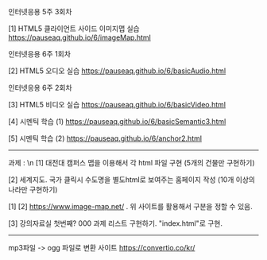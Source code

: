 인터넷응용 5주 3회차

[1] HTML5 클라이언트 사이드 이미지맵 실습
https://pauseaq.github.io/6/imageMap.html



인터넷응용 6주 1회차

[2] HTML5 오디오 실습
https://pauseaq.github.io/6/basicAudio.html



인터넷응용 6주 2회차

[3] HTML5 비디오 실습
https://pauseaq.github.io/6/basicVideo.html

[4] 시멘틱 학습 (1)
https://pauseaq.github.io/6/basicSemantic3.html

[5] 시멘틱 학습 (2)
https://pauseaq.github.io/6/anchor2.html





-----------------------------------------------------------------

과제 : \n
[1] 
대전대 캠퍼스 맵을 이용해서 각 html 파일 구현
(5개의 건물만 구현하기)

[2] 
세계지도. 국가 클릭시 수도명을 별도html로 보여주는 홈페이지 작성 
(10개 이상의 나라만 구현하기)


[1] [2] https://www.image-map.net/ . 위 사이트를 활용해서 구분을 정할 수 있음.


[3] 강의자료실 첫번째? 
000 과제 리스트 
구현하기.
"index.html"로 구현.


--------------------------------------------------------------------------------------
mp3파일 ->  ogg 파일로 변환 사이트
https://convertio.co/kr/ 
